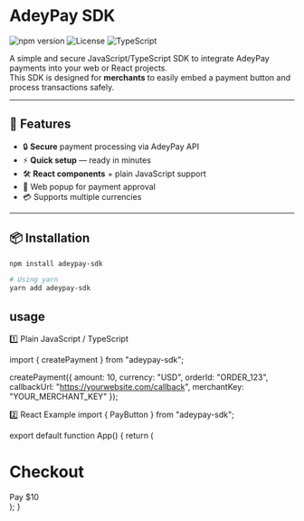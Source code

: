 # AdeyPay SDK

![npm version](https://img.shields.io/npm/v/adeypay-sdk?color=green&style=flat-square)
![License](https://img.shields.io/npm/l/adeypay-sdk?color=blue&style=flat-square)
![TypeScript](https://img.shields.io/badge/TypeScript-Ready-blue?style=flat-square)

A simple and secure JavaScript/TypeScript SDK to integrate AdeyPay payments into your web or React projects.  
This SDK is designed for **merchants** to easily embed a payment button and process transactions safely.

---

## 🚀 Features
- 🔒 **Secure** payment processing via AdeyPay API
- ⚡ **Quick setup** — ready in minutes
- 🛠 **React components** + plain JavaScript support
- 📡 Web popup for payment approval
- 💳 Supports multiple currencies

---

## 📦 Installation
```bash
npm install adeypay-sdk

# Using yarn
yarn add adeypay-sdk
```

## usage
1️⃣ Plain JavaScript / TypeScript

import { createPayment } from "adeypay-sdk";

createPayment({
  amount: 10,
  currency: "USD",
  orderId: "ORDER_123",
  callbackUrl: "https://yourwebsite.com/callback",
  merchantKey: "YOUR_MERCHANT_KEY"
});


2️⃣ React Example
import { PayButton } from "adeypay-sdk";

export default function App() {
  return (
    <div>
      <h1>Checkout</h1>
      <PayButton
        amount={10}
        currency="USD"
        orderId="ORDER_123"
        callbackUrl="https://yourwebsite.com/callback"
        merchantKey="YOUR_MERCHANT_KEY"
      >
        Pay $10
      </PayButton>
    </div>
  );
}

